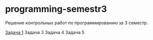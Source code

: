 # programming-semestr3
Решение контрольных работ по программированию за 3 семестр.

[Задача 1](https://github.com/lve-gh/programming-semestr3/task1)
Задача 3
Задача 4
Задача 5
